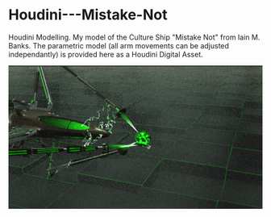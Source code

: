# Houdini---Mistake-Not
Houdini Modelling. My model of the Culture Ship "Mistake Not" from Iain M. Banks. The parametric model (all arm movements can be adjusted independantly) is provided here as a Houdini Digital Asset.

![Screenshot](screenshot.png)

